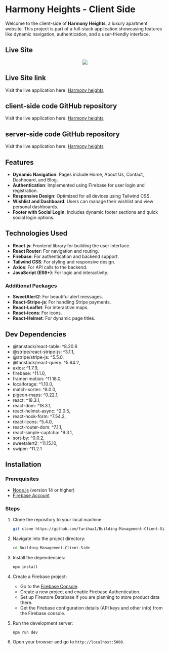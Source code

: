 # Harmony Heights - Client Side

Welcome to the client-side of **Harmony Heights**, a luxury apartment website. This project is part of a full-stack application showcasing features like dynamic navigation, authentication, and a user-friendly interface.



##  Live Site
<div align="center">
  <img width="full" src="https://i.ibb.co.com/bjZ79Z3x/website1.png"  />
</div>

##  Live Site link
Visit the live application here: [Harmony heights](https://building-management-7130f.web.app)
## client-side code GitHub repository
Visit the live application here: [Harmony heights](https://github.com/Programming-Hero-Web-Course4/b10a12-client-side-farihaa1)
## server-side code GitHub repository
Visit the live application here: [Harmony heights](https://github.com/Programming-Hero-Web-Course4/b10a12-server-side-farihaa1)




## Features

- **Dynamic Navigation**: Pages include Home, About Us, Contact, Dashboard, and Blog.
- **Authentication**: Implemented using Firebase for user login and registration.
- **Responsive Design**: Optimized for all devices using Tailwind CSS.
- **Wishlist and Dashboard**: Users can manage their wishlist and view personal dashboards.
- **Footer with Social Login**: Includes dynamic footer sections and quick social login options.



## Technologies Used

- **React.js**: Frontend library for building the user interface.
- **React Router**: For navigation and routing.
- **Firebase**: For authentication and backend support.
- **Tailwind CSS**: For styling and responsive design.
- **Axios**: For API calls to the backend.
- **JavaScript (ES6+)**: For logic and interactivity.


### Additional Packages
- **SweetAlert2**: For beautiful alert messages.
- **React-Stripe-js**: For handling Stripe payments.
- **React-Leaflet**: For interactive maps.
- **React-icons**: For icons.
- **React-Helmet**: For dynamic page titles.


## Dev Dependencies
  - @tanstack/react-table: ^8.20.6
  - @stripe/react-stripe-js: ^3.1.1,
  - @stripe/stripe-js: ^5.5.0,
  - @tanstack/react-query: ^5.64.2,
  - axios: ^1.7.9,
  - firebase: ^11.1.0,
  - framer-motion: ^11.18.0,
  - localforage: ^1.10.0,
  - match-sorter: ^8.0.0,
  - pigeon-maps: ^0.22.1,
  - react: ^18.3.1,
  - react-dom: ^18.3.1,
  - react-helmet-async: ^2.0.5,
  - react-hook-form: ^7.54.2,
  - react-icons: ^5.4.0,
  - react-router-dom: ^7.1.1,
  - react-simple-captcha: ^9.3.1,
  - sort-by: ^0.0.2,
  - sweetalert2: ^11.15.10,
  - swiper: ^11.2.1

## Installation

### Prerequisites

- [Node.js](https://nodejs.org/) (version 14 or higher)
- [Firebase Account](https://firebase.google.com/)

### Steps

1. Clone the repository to your local machine:
    ```bash
    git clone https://github.com/farihaa1/Building-Management-Client-Side
    ```

2. Navigate into the project directory:
    ```bash
    cd Building-Management-Client-Side
    ```

3. Install the dependencies:
    ```bash
    npm install
    ```

4. Create a Firebase project:
    - Go to the [Firebase Console](https://console.firebase.google.com/).
    - Create a new project and enable Firebase Authentication.
    - Set up Firestore Database if you are planning to store product data there.
    - Get the Firebase configuration details (API keys and other info) from the Firebase console.

5. Run the development server:
    ```bash
    npm run dev
    ```

6. Open your browser and go to `http://localhost:5000`.



